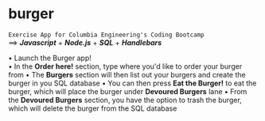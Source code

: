 # burger

`Exercise App for Columbia Engineering's Coding Bootcamp`  
==> _**Javascript**_ + _**Node.js**_ + _**SQL**_ + _**Handlebars**_

• Launch the Burger app!  
• In the **Order here!** section, type where you'd like to order your burger from
• The **Burgers** section will then list out your burgers and create the burger in you SQL database
• You can then press **Eat the Burger!** to eat the burger, which will place the burger under **Devoured Burgers** lane
• From the **Devoured Burgers** section, you have the option to trash the burger, which will delete the burger from the SQL database